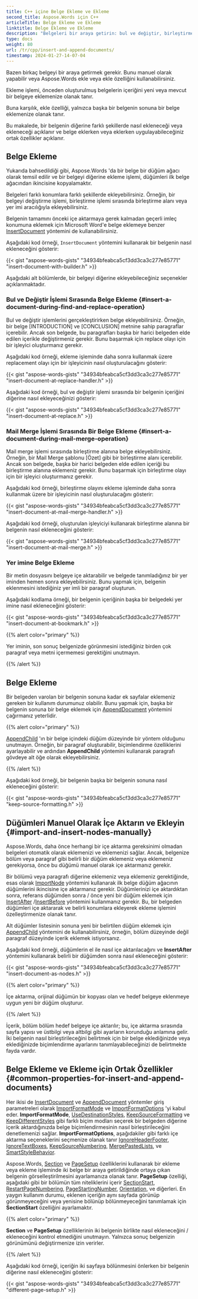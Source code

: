 ```yaml
---
title: C++ içine Belge Ekleme ve Ekleme
second_title: Aspose.Words için C++
articleTitle: Belge Ekleme ve Ekleme
linktitle: Belge Ekleme ve Ekleme
description: "Belgeleri bir araya getirin: bul ve değiştir, birleştirme alanı, yer imi veya yalnızca belgenin sonunu kullanarak yeni veya mevcut bir belgeye belge ekleyin veya ekleyin."
type: docs
weight: 80
url: /tr/cpp/insert-and-append-documents/
timestamp: 2024-01-27-14-07-04
---
```


Bazen birkaç belgeyi bir araya getirmek gerekir. Bunu manuel olarak yapabilir veya Aspose.Words ekle veya ekle özelliğini kullanabilirsiniz.

Ekleme işlemi, önceden oluşturulmuş belgelerin içeriğini yeni veya mevcut bir belgeye eklemenize olanak tanır.

Buna karşılık, ekle özelliği, yalnızca başka bir belgenin sonuna bir belge eklemenize olanak tanır.

Bu makalede, bir belgenin diğerine farklı şekillerde nasıl ekleneceği veya ekleneceği açıklanır ve belge eklerken veya eklerken uygulayabileceğiniz ortak özellikler açıklanır.

## Belge Ekleme

Yukarıda bahsedildiği gibi, Aspose.Words 'da bir belge bir düğüm ağacı olarak temsil edilir ve bir belgeyi diğerine ekleme işlemi, düğümleri ilk belge ağacından ikincisine kopyalamaktır.

Belgeleri farklı konumlara farklı şekillerde ekleyebilirsiniz. Örneğin, bir belgeyi değiştirme işlemi, birleştirme işlemi sırasında birleştirme alanı veya yer imi aracılığıyla ekleyebilirsiniz.

Belgenin tamamını önceki içe aktarmaya gerek kalmadan geçerli imleç konumuna eklemek için Microsoft Word'e belge eklemeye benzer [InsertDocument](https://reference.aspose.com/words/cpp/aspose.words/documentbuilder/insertdocument/) yöntemini de kullanabilirsiniz.

Aşağıdaki kod örneği, `InsertDocument` yöntemini kullanarak bir belgenin nasıl ekleneceğini gösterir:

{{< gist "aspose-words-gists" "34934bfeabca5cf3dd3ca3c277e85771" "insert-document-with-builder.h" >}}

Aşağıdaki alt bölümlerde, bir belgeyi diğerine ekleyebileceğiniz seçenekler açıklanmaktadır.

### Bul ve Değiştir İşlemi Sırasında Belge Ekleme {#insert-a-document-during-find-and-replace-operation}

Bul ve değiştir işlemlerini gerçekleştirirken belge ekleyebilirsiniz. Örneğin, bir belge [INTRODUCTION] ve [CONCLUSION] metnine sahip paragraflar içerebilir. Ancak son belgede, bu paragrafları başka bir harici belgeden elde edilen içerikle değiştirmeniz gerekir. Bunu başarmak için replace olayı için bir işleyici oluşturmanız gerekir.

Aşağıdaki kod örneği, ekleme işleminde daha sonra kullanmak üzere replacement olayı için bir işleyicinin nasıl oluşturulacağını gösterir:

{{< gist "aspose-words-gists" "34934bfeabca5cf3dd3ca3c277e85771" "insert-document-at-replace-handler.h" >}}

Aşağıdaki kod örneği, bul ve değiştir işlemi sırasında bir belgenin içeriğini diğerine nasıl ekleyeceğinizi gösterir:

{{< gist "aspose-words-gists" "34934bfeabca5cf3dd3ca3c277e85771" "insert-document-at-replace.h" >}}

### Mail Merge İşlemi Sırasında Bir Belge Ekleme {#insert-a-document-during-mail-merge-operation}

Mail merge işlemi sırasında birleştirme alanına belge ekleyebilirsiniz. Örneğin, bir Mail Merge şablonu [Özet] gibi bir birleştirme alanı içerebilir. Ancak son belgede, başka bir harici belgeden elde edilen içeriği bu birleştirme alanına eklemeniz gerekir. Bunu başarmak için birleştirme olayı için bir işleyici oluşturmanız gerekir.

Aşağıdaki kod örneği, birleştirme olayını ekleme işleminde daha sonra kullanmak üzere bir işleyicinin nasıl oluşturulacağını gösterir:

{{< gist "aspose-words-gists" "34934bfeabca5cf3dd3ca3c277e85771" "insert-document-at-mail-merge-handler.h" >}}

Aşağıdaki kod örneği, oluşturulan işleyiciyi kullanarak birleştirme alanına bir belgenin nasıl ekleneceğini gösterir:

{{< gist "aspose-words-gists" "34934bfeabca5cf3dd3ca3c277e85771" "insert-document-at-mail-merge.h" >}}

### Yer imine Belge Ekleme

Bir metin dosyasını belgeye içe aktarabilir ve belgede tanımladığınız bir yer iminden hemen sonra ekleyebilirsiniz. Bunu yapmak için, belgenin eklenmesini istediğiniz yer imli bir paragraf oluşturun.

Aşağıdaki kodlama örneği, bir belgenin içeriğinin başka bir belgedeki yer imine nasıl ekleneceğini gösterir:

{{< gist "aspose-words-gists" "34934bfeabca5cf3dd3ca3c277e85771" "insert-document-at-bookmark.h" >}}

{{% alert color="primary" %}}

Yer iminin, son sonuç belgenizde görünmesini istediğiniz birden çok paragraf veya metni içermemesi gerektiğini unutmayın.

{{% /alert %}}

## Belge Ekleme

Bir belgeden varolan bir belgenin sonuna kadar ek sayfalar eklemeniz gereken bir kullanım durumunuz olabilir. Bunu yapmak için, başka bir belgenin sonuna bir belge eklemek için [AppendDocument](https://reference.aspose.com/words/cpp/aspose.words/document/appenddocument/) yöntemini çağırmanız yeterlidir.

{{% alert color="primary" %}}

[AppendChild](https://reference.aspose.com/words/cpp/aspose.words/compositenode/appendchild/) 'ın bir belge içindeki düğüm düzeyinde bir yöntem olduğunu unutmayın. Örneğin, bir paragraf oluşturabilir, biçimlendirme özelliklerini ayarlayabilir ve ardından **AppendChild** yöntemini kullanarak paragrafı gövdeye alt öğe olarak ekleyebilirsiniz.

{{% /alert %}}

Aşağıdaki kod örneği, bir belgenin başka bir belgenin sonuna nasıl ekleneceğini gösterir:

{{< gist "aspose-words-gists" "34934bfeabca5cf3dd3ca3c277e85771" "keep-source-formatting.h" >}}

## Düğümleri Manuel Olarak İçe Aktarın ve Ekleyin {#import-and-insert-nodes-manually}

Aspose.Words, daha önce herhangi bir içe aktarma gereksinimi olmadan belgeleri otomatik olarak eklemenizi ve eklemenizi sağlar. Ancak, belgenize bölüm veya paragraf gibi belirli bir düğüm eklemeniz veya eklemeniz gerekiyorsa, önce bu düğümü manuel olarak içe aktarmanız gerekir.

Bir bölümü veya paragrafı diğerine eklemeniz veya eklemeniz gerektiğinde, esas olarak [ImportNode](https://reference.aspose.com/words/cpp/aspose.words/nodeimporter/importnode/) yöntemini kullanarak ilk belge düğüm ağacının düğümlerini ikincisine içe aktarmanız gerekir. Düğümlerinizi içe aktardıktan sonra, referans düğümden sonra / önce yeni bir düğüm eklemek için [InsertAfter](https://reference.aspose.com/words/cpp/aspose.words/compositenode/insertafter/) /[InsertBefore](https://reference.aspose.com/words/cpp/aspose.words/compositenode/insertbefore/) yöntemini kullanmanız gerekir. Bu, bir belgeden düğümleri içe aktararak ve belirli konumlara ekleyerek ekleme işlemini özelleştirmenize olanak tanır.

Alt düğümler listesinin sonuna yeni bir belirtilen düğüm eklemek için [AppendChild](https://reference.aspose.com/words/cpp/aspose.words/compositenode/appendchild/) yöntemini de kullanabilirsiniz, örneğin, bölüm düzeyinde değil paragraf düzeyinde içerik eklemek istiyorsanız.

Aşağıdaki kod örneği, düğümlerin el ile nasıl içe aktarılacağını ve **InsertAfter** yöntemini kullanarak belirli bir düğümden sonra nasıl ekleneceğini gösterir:

{{< gist "aspose-words-gists" "34934bfeabca5cf3dd3ca3c277e85771" "insert-document-as-nodes.h" >}}

{{% alert color="primary" %}}

İçe aktarma, orijinal düğümün bir kopyası olan ve hedef belgeye eklenmeye uygun yeni bir düğüm oluşturur.

{{% /alert %}}

İçerik, bölüm bölüm hedef belgeye içe aktarılır; bu, içe aktarma sırasında sayfa yapısı ve üstbilgi veya altbilgi gibi ayarların korunduğu anlamına gelir. İki belgenin nasıl birleştirileceğini belirtmek için bir belge eklediğinizde veya eklediğinizde biçimlendirme ayarlarını tanımlayabileceğinizi de belirtmekte fayda vardır.

## Belge Ekleme ve Ekleme için Ortak Özellikler {#common-properties-for-insert-and-append-documents}

Her ikisi de [InsertDocument](https://reference.aspose.com/words/cpp/aspose.words/documentbuilder/insertdocument/) ve [AppendDocument](https://apireference.codeporting.com/native/cs2cpp/namespace/system#a6b77ccd8c49df28c153be0462cdfdf49) yöntemler giriş parametreleri olarak [ImportFormatMode](https://reference.aspose.com/words/cpp/aspose.words/importformatmode/) ve [ImportFormatOptions](https://reference.aspose.com/words/cpp/aspose.words/importformatoptions/) 'yi kabul eder. **ImportFormatMode**, [UseDestinationStyles](https://reference.aspose.com/words/cpp/aspose.words/importformatmode/), [KeepSourceFormatting](https://reference.aspose.com/words/cpp/aspose.words/importformatmode/) ve [KeepDifferentStyles](https://reference.aspose.com/words/cpp/aspose.words/importformatmode/) gibi farklı biçim modları seçerek bir belgeden diğerine içerik aktardığınızda belge biçimlendirmesinin nasıl birleştirileceğini denetlemenizi sağlar. **ImportFormatOptions**, aşağıdakiler gibi farklı içe aktarma seçeneklerini seçmenize olanak tanır [IgnoreHeaderFooter](https://reference.aspose.com/words/cpp/aspose.words/importformatoptions/get_ignoreheaderfooter/), [IgnoreTextBoxes](https://reference.aspose.com/words/cpp/aspose.words/importformatoptions/get_ignoretextboxes/), [KeepSourceNumbering](https://reference.aspose.com/words/cpp/aspose.words/importformatoptions/get_keepsourcenumbering/), [MergePastedLists](https://reference.aspose.com/words/cpp/aspose.words/importformatoptions/get_mergepastedlists/), ve [SmartStyleBehavior](https://reference.aspose.com/words/cpp/aspose.words/importformatoptions/get_smartstylebehavior/).

Aspose.Words, [Section](https://reference.aspose.com/words/cpp/aspose.words/section/) ve [PageSetup](https://reference.aspose.com/words/cpp/aspose.words/pagesetup) özelliklerini kullanarak bir ekleme veya ekleme işleminde iki belge bir araya getirildiğinde ortaya çıkan belgenin görselleştirilmesini ayarlamanıza olanak tanır. **PageSetup** özelliği, aşağıdaki gibi bir bölümün tüm niteliklerini içerir [SectionStart](https://reference.aspose.com/words/cpp/aspose.words/pagesetup/get_sectionstart/), [RestartPageNumbering](https://reference.aspose.com/words/cpp/aspose.words/pagesetup/get_restartpagenumbering/), [PageStartingNumber](https://reference.aspose.com/words/cpp/aspose.words/pagesetup/get_pagestartingnumber/), [Orientation](https://reference.aspose.com/words/cpp/aspose.words/pagesetup/get_orientation/), ve diğerleri. En yaygın kullanım durumu, eklenen içeriğin aynı sayfada görünüp görünmeyeceğini veya yenisine bölünüp bölünmeyeceğini tanımlamak için **SectionStart** özelliğini ayarlamaktır.

{{% alert color="primary" %}}

**Section** ve **PageSetup** özelliklerinin iki belgenin birlikte nasıl ekleneceğini / ekleneceğini kontrol etmediğini unutmayın. Yalnızca sonuç belgenizin görünümünü değiştirmenize izin verirler.

{{% /alert %}}

Aşağıdaki kod örneği, içeriğin iki sayfaya bölünmesini önlerken bir belgenin diğerine nasıl ekleneceğini gösterir:

{{< gist "aspose-words-gists" "34934bfeabca5cf3dd3ca3c277e85771" "different-page-setup.h" >}}
